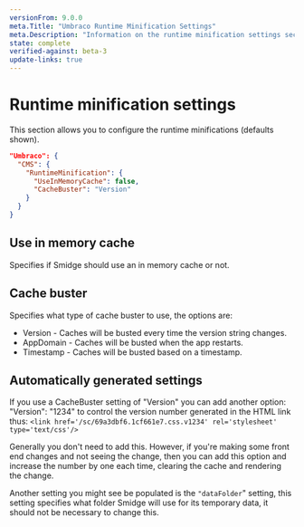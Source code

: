 ```yaml
---
versionFrom: 9.0.0
meta.Title: "Umbraco Runtime Minification Settings"
meta.Description: "Information on the runtime minification settings section"
state: complete
verified-against: beta-3
update-links: true
---
```


# Runtime minification settings

This section allows you to configure the runtime minifications (defaults shown).

```json
"Umbraco": {
  "CMS": {
    "RuntimeMinification": {
      "UseInMemoryCache": false,
      "CacheBuster": "Version"
    }
  }
}
```

## Use in memory cache

Specifies if Smidge should use an in memory cache or not.

## Cache buster

Specifies what type of cache buster to use, the options are:

* Version - Caches will be busted every time the version string changes.
* AppDomain - Caches will be busted when the app restarts.
* Timestamp - Caches will be busted based on a timestamp.

## Automatically generated settings

If you use a CacheBuster setting of "Version" you can add another option: "Version": "1234" to control the version number generated in the HTML link thus: ```<link href='/sc/69a3dbf6.1cf661e7.css.v1234' rel='stylesheet' type='text/css'/>```

Generally you don't need to add this. However, if you're making some front end changes and not seeing the change, then you can add this option and increase the number by one each time, clearing the cache and rendering the change.

Another setting you might see be populated is the `"dataFolder`" setting, this setting specifies what folder Smidge will use for its temporary data, it should not be necessary to change this.
